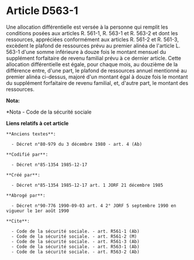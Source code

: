 # Article D563-1

Une allocation différentielle est versée à la personne qui remplit les conditions posées aux articles R. 561-1, R. 563-1 et
R. 563-2 et dont les ressources, appréciées conformément aux articles R. 561-2 et R. 561-3, excèdent le plafond de ressources
prévu au premier alinéa de l'article L. 563-1 d'une somme inférieure à douze fois le montant mensuel du supplément
forfaitaire de revenu familial prévu à ce dernier article. Cette allocation différentielle est égale, pour chaque mois, au
douzième de la différence entre, d'une part, le plafond de ressources annuel mentionné au premier alinéa ci-dessus, majoré
d'un montant égal à douze fois le montant du supplément forfaitaire de revenu familial, et, d'autre part, le montant des
ressources.

**Nota:**

*Nota - Code de la sécurité sociale

**Liens relatifs à cet article**

	**Anciens textes**:

	  - Décret n°80-979 du 3 décembre 1980 - art. 4 (Ab)

	**Codifié par**:

	  - Décret n°85-1354 1985-12-17

	**Créé par**:

	  - Décret n°85-1354 1985-12-17 art. 1 JORF 21 décembre 1985

	**Abrogé par**:

	  - Décret n°90-776 1990-09-03 art. 4 2° JORF 5 septembre 1990 en vigueur le 1er août 1990

	**Cite**:

	  - Code de la sécurité sociale. - art. R561-1 (Ab)
	  - Code de la sécurité sociale. - art. R561-2 (M)
	  - Code de la sécurité sociale. - art. R561-3 (Ab)
	  - Code de la sécurité sociale. - art. R563-1 (Ab)
	  - Code de la sécurité sociale. - art. R563-2 (Ab)
